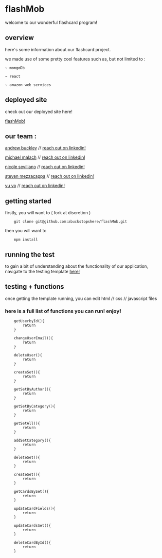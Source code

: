 # flashMob
welcome to our wonderful flashcard program!

## overview
here's some information about our flashcard project.

we made use of some pretty cool features such as, but not limited to :

    ~ mongoDb

    ~ react

    ~ amazon web services

## deployed site
check out our deployed site here!

[flashMob!](https://www.flashmawb.com)

## our team :
[andrew buckley](https://github.com/abuckstopshere) // [reach out on linkedin!](https://www.linkedin.com/in/andrewalexbuckley/)

[michael malach](https://github.com/MarchosiasM) // [reach out on linkedin!](https://www.linkedin.com/in/michael-malach-22ab2639/)

[nicole sevillano](https://github.com/s3vi26) // [reach out on linkedin!](https://www.linkedin.com/in/s3vi26/)

[steven mezzacappa](https://github.com/smezzacappa) // [reach out on linkedin!](https://www.linkedin.com/in/steven-mezzacappa/)

[vu vo](https://github.com/kingdavid930) // [reach out on linkedin!](https://www.linkedin.com/in/vu-vo-3956976a/)


## getting started
firstly, you will want to ( fork at discretion )
```
    git clone git@github.com:abuckstopshere/flashMob.git
```

then you will want to 

```
    npm install
```


## running the test
to gain a bit of understanding about the functionality of our application, navigate to the testing template [here!](https://github.com/abuckstopshere/flashMob.git)

## testing + functions
once getting the template running, you can edit html // css // javascript files

### here is a full list of functions you can run! enjoy!

```
    getUserbyId(){
        return
    }

    changeUserEmail(){
        return
    }

    deleteUser(){
        return
    }

    createSet(){
        return
    }

    getSetByAuthor(){
        return
    }

    getSetByCategory(){
        return
    }

    getSetAll(){
        return
    }

    addSetCategory(){
        return
    }

    deleteSet(){
        return
    }

    createSet(){
        return
    }

    getCardsBySet(){
        return
    }

    updateCardFields(){
        return
    }

    updateCardsSet(){
        return
    }

    deleteCardById(){
        return
    }
```